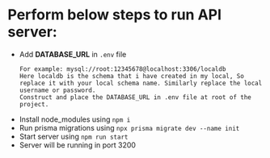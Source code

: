 # Perform below steps to run API server:
- Add **DATABASE_URL** in `.env` file
    ```
    For example: mysql://root:12345678@localhost:3306/localdb
    Here localdb is the schema that i have created in my local, So replace it with your local schema name. Similarly replace the local username or password.
    Construct and place the DATABASE_URL in .env file at root of the project.
    ```
- Install node_modules using `npm i`
- Run prisma migrations using `npx prisma migrate dev --name init`
- Start server using `npm run start`
- Server will be running in port 3200

